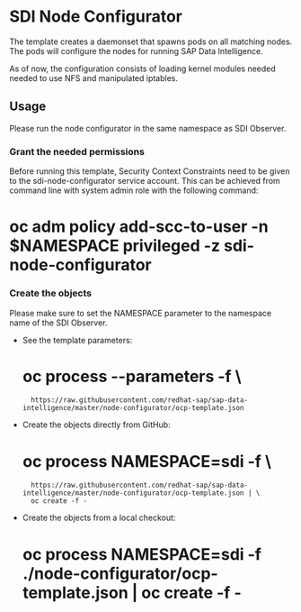 # SDI Node Configurator

The template creates a daemonset that spawns pods on all matching nodes. The pods will
configure the nodes for running SAP Data Intelligence.

As of now, the configuration consists of loading kernel modules needed needed to use NFS
and manipulated iptables.

## Usage

Please run the node configurator in the same namespace as SDI Observer.

### Grant the needed permissions

Before running this template, Security Context Constraints need to be given to the
sdi-node-configurator service account. This can be achieved from command line with
system admin role with the following command:

  # oc adm policy add-scc-to-user -n $NAMESPACE privileged -z sdi-node-configurator

### Create the objects

Please make sure to set the NAMESPACE parameter to the namespace name of the SDI Observer.

- See the template parameters:

    # oc process --parameters -f \
        https://raw.githubusercontent.com/redhat-sap/sap-data-intelligence/master/node-configurator/ocp-template.json

- Create the objects directly from GitHub:

    # oc process NAMESPACE=sdi -f \
        https://raw.githubusercontent.com/redhat-sap/sap-data-intelligence/master/node-configurator/ocp-template.json | \
        oc create -f -
    
- Create the objects from a local checkout:

    # oc process NAMESPACE=sdi -f ./node-configurator/ocp-template.json | oc create -f -

